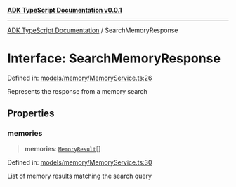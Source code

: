 [**ADK TypeScript Documentation v0.0.1**](../README.md)

***

[ADK TypeScript Documentation](../globals.md) / SearchMemoryResponse

# Interface: SearchMemoryResponse

Defined in: [models/memory/MemoryService.ts:26](https://github.com/pontus-devoteam/adk-typescript/blob/9fe8a397cfb495545a029b2d9b6f8a0adf2c2de5/src/models/memory/MemoryService.ts#L26)

Represents the response from a memory search

## Properties

### memories

> **memories**: [`MemoryResult`](MemoryResult.md)[]

Defined in: [models/memory/MemoryService.ts:30](https://github.com/pontus-devoteam/adk-typescript/blob/9fe8a397cfb495545a029b2d9b6f8a0adf2c2de5/src/models/memory/MemoryService.ts#L30)

List of memory results matching the search query
